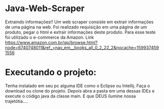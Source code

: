 # Java-Web-Scraper
Extraindo informações!!
Um web scraper consiste em extrair informações de uma página na web.
Foi realizado requisição em uma página de um produto, pegar o
html e extrair informações deste produto. Para esse teste foi utilizado o e-commerce da Amazon.
Link https://www.amazon.com.br/gp/browse.html?node=6740748011&ref_=nav_em__books_all_0_2_22_2&nocache=1599374591556

# Executando o projeto:

Tenha instalado em seu pc alguma IDE como o Eclipse ou Intellij.
Faça o download ou clone do projeto.
Depois abra a pasta em uma dessas IDEs e execute o código java da classe main.
E que DEUS ilumine nossa trajetótia....
